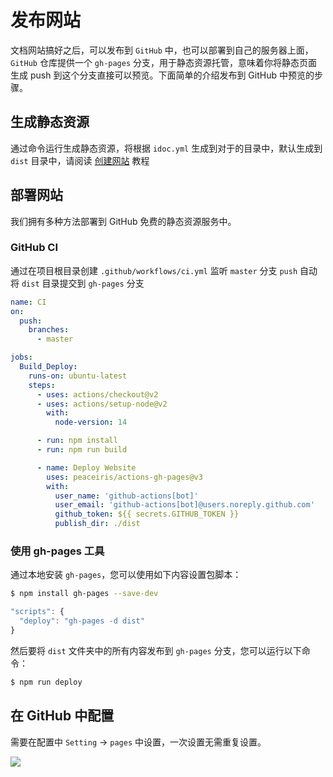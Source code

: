 发布网站
===

文档网站搞好之后，可以发布到 `GitHub` 中，也可以部署到自己的服务器上面，`GitHub` 仓库提供一个 `gh-pages` 分支，用于静态资源托管，意味着你将静态页面生成 push 到这个分支直接可以预览。下面简单的介绍发布到 GitHub 中预览的步骤。

## 生成静态资源

通过命令运行生成静态资源，将根据 `idoc.yml` 生成到对于的目录中，默认生成到 `dist` 目录中，请阅读 [创建网站](site-creation.md) 教程

## 部署网站

我们拥有多种方法部署到 GitHub 免费的静态资源服务中。

### GitHub CI

通过在项目根目录创建 `.github/workflows/ci.yml` 监听 `master` 分支 `push` 自动将 `dist` 目录提交到 `gh-pages` 分支

```yml
name: CI
on:
  push:
    branches:
      - master

jobs:
  Build_Deploy:
    runs-on: ubuntu-latest
    steps:
      - uses: actions/checkout@v2
      - uses: actions/setup-node@v2
        with:
          node-version: 14

      - run: npm install
      - run: npm run build

      - name: Deploy Website
        uses: peaceiris/actions-gh-pages@v3
        with:
          user_name: 'github-actions[bot]'
          user_email: 'github-actions[bot]@users.noreply.github.com'
          github_token: ${{ secrets.GITHUB_TOKEN }}
          publish_dir: ./dist
```

### 使用 gh-pages 工具

通过本地安装 `gh-pages`，您可以使用如下内容设置包脚本：

```bash
$ npm install gh-pages --save-dev
```

```js
"scripts": {
  "deploy": "gh-pages -d dist"
}
```

然后要将 `dist` 文件夹中的所有内容发布到 `gh-pages` 分支，您可以运行以下命令：

```bash
$ npm run deploy
```

## 在 GitHub 中配置

需要在配置中 `Setting` -> `pages` 中设置，一次设置无需重复设置。

![](publish-001.png)
